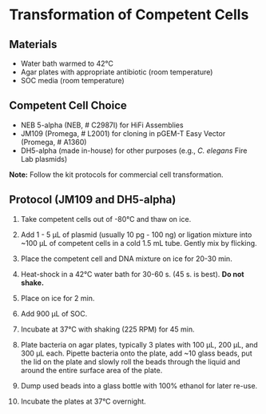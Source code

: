 # Transformation of Competent Cells

## Materials

- Water bath warmed to 42°C
- Agar plates with appropriate antibiotic (room temperature)
- SOC media (room temperature)

## Competent Cell Choice

- NEB 5-alpha (NEB, # C2987I) for HiFi Assemblies
- JM109 (Promega, # L2001) for cloning in pGEM-T Easy Vector (Promega, # A1360)
- DH5-alpha (made in-house) for other purposes (e.g., *C. elegans* Fire Lab plasmids)

**Note:** Follow the kit protocols for commercial cell transformation.

## Protocol (JM109 and DH5-alpha)

1. Take competent cells out of -80°C and thaw on ice.

2. Add 1 - 5 μL of plasmid (usually 10 pg - 100 ng) or ligation mixture into ~100 μL of competent cells in a cold 1.5 mL tube. Gently mix by flicking.

3. Place the competent cell and DNA mixture on ice for 20-30 min.

4. Heat-shock in a 42°C water bath for 30-60 s. (45 s. is best). **Do not shake.**

7. Place on ice for 2 min.

8. Add 900 μL of SOC.

9. Incubate at 37°C with shaking (225 RPM) for 45 min.

10. Plate bacteria on agar plates, typically 3 plates with 100 µL, 200 µL, and 300 µL each. Pipette bacteria onto the plate, add ~10 glass beads, put the lid on the plate and slowly roll the beads through the liquid and around the entire surface area of the plate.

11. Dump used beads into a glass bottle with 100% ethanol for later re-use.

12. Incubate the plates at 37°C overnight.
